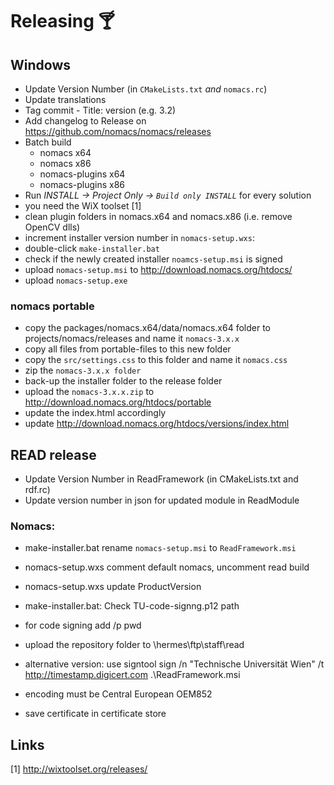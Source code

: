 # Releasing 🍸

## Windows
- Update Version Number (in `CMakeLists.txt` *and* `nomacs.rc`)
- Update translations
- Tag commit - Title: version (e.g. 3.2)
- Add changelog to Release on https://github.com/nomacs/nomacs/releases
- Batch build
  - nomacs x64
  - nomacs x86
  - nomacs-plugins x64
  - nomacs-plugins x86
- Run _INSTALL -> Project Only -> `Build only INSTALL`_ for every solution
- you need the WiX toolset [1]
- clean plugin folders in nomacs.x64 and nomacs.x86 (i.e. remove OpenCV dlls)
- increment installer version number in `nomacs-setup.wxs`: <?define ProductVersion = "3.7.5"?>
- double-click `make-installer.bat`
- check if the newly created installer `noamcs-setup.msi` is signed
- upload `nomacs-setup.msi` to http://download.nomacs.org/htdocs/
- upload `nomacs-setup.exe`

### nomacs portable
- copy the packages/nomacs.x64/data/nomacs.x64 folder to projects/nomacs/releases and name it `nomacs-3.x.x`
- copy all files from portable-files to this new folder
- copy the `src/settings.css` to this folder and name it `nomacs.css`
- zip the `nomacs-3.x.x folder`
- back-up the installer folder to the release folder
- upload the `nomacs-3.x.x.zip` to http://download.nomacs.org/htdocs/portable
- update the index.html accordingly
- update http://download.nomacs.org/htdocs/versions/index.html

## READ release
- Update Version Number in ReadFramework (in CMakeLists.txt and rdf.rc)
- Update version number in json for updated module in ReadModule

### Nomacs:
- make-installer.bat rename `nomacs-setup.msi` to `ReadFramework.msi`
- nomacs-setup.wxs comment default nomacs, uncomment read build
- nomacs-setup.wxs update ProductVersion

- make-installer.bat: Check TU-code-signng.p12 path
- for code signing add /p pwd
- upload the repository folder to \\hermes\ftp\staff\read

- alternative version: use signtool sign /n "Technische Universität Wien"  /t http://timestamp.digicert.com .\ReadFramework.msi
- encoding must be Central European OEM852
- save certificate in certificate store

## Links
[1] http://wixtoolset.org/releases/
